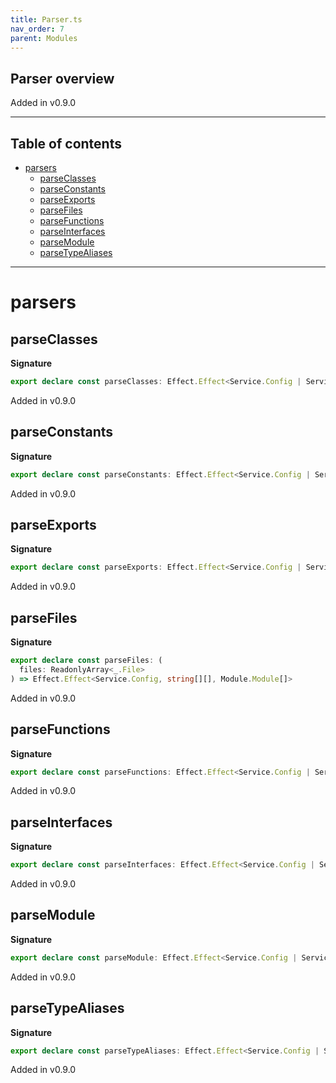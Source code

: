 ```yaml
---
title: Parser.ts
nav_order: 7
parent: Modules
---
```


## Parser overview

Added in v0.9.0

---

<h2 class="text-delta">Table of contents</h2>

- [parsers](#parsers)
  - [parseClasses](#parseclasses)
  - [parseConstants](#parseconstants)
  - [parseExports](#parseexports)
  - [parseFiles](#parsefiles)
  - [parseFunctions](#parsefunctions)
  - [parseInterfaces](#parseinterfaces)
  - [parseModule](#parsemodule)
  - [parseTypeAliases](#parsetypealiases)

---

# parsers

## parseClasses

**Signature**

```ts
export declare const parseClasses: Effect.Effect<Service.Config | Service.Source, string[], Module.Class[]>
```

Added in v0.9.0

## parseConstants

**Signature**

```ts
export declare const parseConstants: Effect.Effect<Service.Config | Service.Source, string[], Module.Constant[]>
```

Added in v0.9.0

## parseExports

**Signature**

```ts
export declare const parseExports: Effect.Effect<Service.Config | Service.Source, string[], Module.Export[]>
```

Added in v0.9.0

## parseFiles

**Signature**

```ts
export declare const parseFiles: (
  files: ReadonlyArray<_.File>
) => Effect.Effect<Service.Config, string[][], Module.Module[]>
```

Added in v0.9.0

## parseFunctions

**Signature**

```ts
export declare const parseFunctions: Effect.Effect<Service.Config | Service.Source, string[], Module.Function[]>
```

Added in v0.9.0

## parseInterfaces

**Signature**

```ts
export declare const parseInterfaces: Effect.Effect<Service.Config | Service.Source, string[], Module.Interface[]>
```

Added in v0.9.0

## parseModule

**Signature**

```ts
export declare const parseModule: Effect.Effect<Service.Config | Service.Source, string[], Module.Module>
```

Added in v0.9.0

## parseTypeAliases

**Signature**

```ts
export declare const parseTypeAliases: Effect.Effect<Service.Config | Service.Source, string[], Module.TypeAlias[]>
```

Added in v0.9.0
